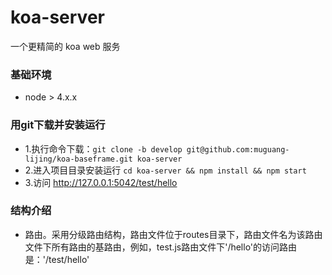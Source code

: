 # koa-server
一个更精简的 koa web 服务

### 基础环境  
- node > 4.x.x

### 用git下载并安装运行  
- 1.执行命令下载：`git clone -b develop git@github.com:muguang-lijing/koa-baseframe.git koa-server`
- 2.进入项目目录安装运行 `cd koa-server && npm install && npm start`
- 3.访问 http://127.0.0.1:5042/test/hello

### 结构介绍  
- 路由。采用分级路由结构，路由文件位于routes目录下，路由文件名为该路由文件下所有路由的基路由，例如，test.js路由文件下'/hello'的访问路由是：'/test/hello'

